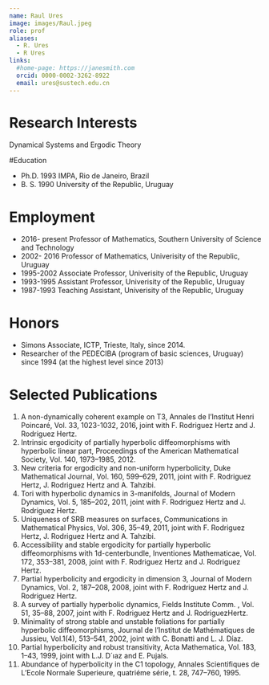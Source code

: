 ```yaml
---
name: Raul Ures
image: images/Raul.jpeg
role: prof
aliases:
  - R. Ures
  - R Ures
links:
  #home-page: https://janesmith.com
  orcid: 0000-0002-3262-8922
  email: ures@sustech.edu.cn
---
```


# Research Interests

Dynamical Systems and Ergodic Theory


#Education

- Ph.D. 1993 IMPA, Rio de Janeiro, Brazil
- B. S. 1990 University of the Republic, Uruguay


# Employment

- 2016- present Professor of Mathematics, Southern University of Science and Technology
- 2002- 2016  Professor of Mathematics, Univerisity of the Republic, Uruguay
- 1995-2002 Associate Professor, Univerisity of the Republic, Uruguay
- 1993-1995 Assistant Professor, Univerisity of the Republic, Uruguay
- 1987-1993  Teaching Assistant, Univerisity of the Republic, Uruguay


# Honors

- Simons Associate, ICTP, Trieste, Italy, since 2014.
- Researcher of the PEDECIBA (program of basic sciences, Uruguay) since 1994 (at the highest level since 2013)




# Selected Publications


1. A non-dynamically coherent example on T3, Annales de l’Institut Henri Poincaré, Vol. 33, 1023-1032, 2016, joint with F. Rodriguez Hertz and J. Rodriguez Hertz.
1. Intrinsic ergodicity of partially hyperbolic diffeomorphisms with hyperbolic linear part, Proceedings of the American Mathematical Society, Vol. 140, 1973–1985, 2012.
1. New criteria for ergodicity and non-uniform hyperbolicity, Duke Mathematical Journal, Vol. 160, 599–629, 2011, joint with F. Rodriguez Hertz, J. Rodriguez Hertz and A. Tahzibi.
1. Tori with hyperbolic dynamics in 3-manifolds, Journal of Modern Dynamics, Vol. 5, 185–202, 2011, joint with F. Rodriguez Hertz and J. Rodriguez Hertz.
1. Uniqueness of SRB measures on surfaces, Communications in Mathematical Physics, Vol. 306, 35–49, 2011, joint with F. Rodriguez Hertz, J. Rodriguez Hertz and A. Tahzibi.
1. Accessibility and stable ergodicity for partially hyperbolic diffeomorphisms with 1d-centerbundle, Inventiones Mathematicae, Vol. 172, 353–381, 2008, joint with F. Rodriguez Hertz and J. Rodriguez Hertz.
1. Partial hyperbolicity and ergodicity in dimension 3, Journal of Modern Dynamics, Vol. 2, 187–208, 2008, joint with F. Rodriguez Hertz and J. Rodriguez Hertz.
1. A survey of partially hyperbolic dynamics, Fields Institute Comm. , Vol. 51, 35–88, 2007, joint with F. Rodriguez Hertz and J. RodriguezHertz.
1. Minimality of strong stable and unstable foliations for partially hyperbolic diffeomorphisms, Journal de l’Institut de Mathématiques de Jussieu, Vol.1(4), 513–541, 2002, joint with C. Bonatti and L. J. Díaz.
1. Partial hyperbolicity and robust transitivity, Acta Mathematica, Vol. 183, 1–43, 1999, joint with L.J. D´ıaz and E. Pujals.
1. Abundance of hyperbolicity in the C1 topology, Annales Scientifiques de L’Ecole Normale Superieure, quatriéme série, t. 28, 747–760, 1995.

